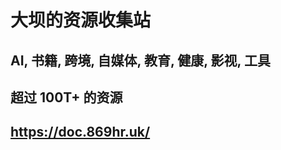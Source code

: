 # 大坝的资源收集站
## AI, 书籍, 跨境, 自媒体, 教育, 健康, 影视, 工具
## 超过 100T+ 的资源

## https://doc.869hr.uk/

<!-- Last updated: 2025-07-11 -->
